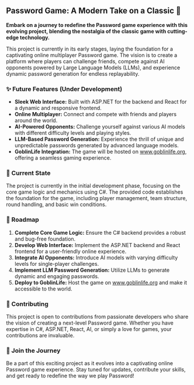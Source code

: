 ## Password Game: A Modern Take on a Classic 🔑

**Embark on a journey to redefine the Password game experience with this evolving project, blending the nostalgia of the classic game with cutting-edge technology.**

This project is currently in its early stages, laying the foundation for a captivating online multiplayer Password game. The vision is to create a platform where players can challenge friends, compete against AI opponents powered by Large Language Models (LLMs), and experience dynamic password generation for endless replayability.

### ✨ Future Features (Under Development)

*   **Sleek Web Interface:** Built with ASP.NET for the backend and React for a dynamic and responsive frontend. 
*   **Online Multiplayer:** Connect and compete with friends and players around the world.
*   **AI-Powered Opponents:** Challenge yourself against various AI models with different difficulty levels and playing styles.
*   **LLM-Based Password Generation:** Experience the thrill of unique and unpredictable passwords generated by advanced language models.
*   **GoblinLife Integration:** The game will be hosted on www.goblinlife.org, offering a seamless gaming experience.

### 🚧 Current State

The project is currently in the initial development phase, focusing on the core game logic and mechanics using C#. The provided code establishes the foundation for the game, including player management, team structure, round handling, and basic win conditions. 

### 🚀 Roadmap

1.  **Complete Core Game Logic:** Ensure the C# backend provides a robust and bug-free foundation.
2.  **Develop Web Interface:** Implement the ASP.NET backend and React frontend for a user-friendly online experience. 
3.  **Integrate AI Opponents:** Introduce AI models with varying difficulty levels for single-player challenges.
4.  **Implement LLM Password Generation:** Utilize LLMs to generate dynamic and engaging passwords.
5.  **Deploy to GoblinLife:** Host the game on www.goblinlife.org and make it accessible to the world.

### 🤝 Contributing

This project is open to contributions from passionate developers who share the vision of creating a next-level Password game. Whether you have expertise in C#, ASP.NET, React, AI, or simply a love for games, your contributions are invaluable.

### 🔮 Join the Journey

Be a part of this exciting project as it evolves into a captivating online Password game experience. Stay tuned for updates, contribute your skills, and get ready to redefine the way we play Password!

